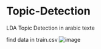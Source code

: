 # Topic-Detection
LDA Topic Detection in arabic texte

find data in train.csv
![image](https://user-images.githubusercontent.com/54851310/175117976-7c26fb84-2266-4d39-aa32-5bf46bf52484.png)

